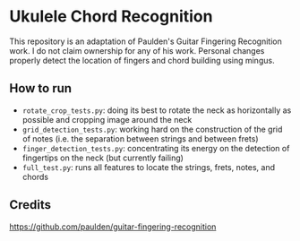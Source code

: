 # Ukulele Chord Recognition

This repository is an adaptation of Paulden's Guitar Fingering Recognition work. I do not claim ownership for any of his work. Personal changes properly detect the location of fingers and chord building using mingus. 

## How to run

- `rotate_crop_tests.py`: doing its best to rotate the neck as horizontally as possible and cropping image around the neck
- `grid_detection_tests.py`: working hard on the construction of the grid of notes (i.e. the separation between strings and between frets)
- `finger_detection_tests.py`: concentrating its energy on the detection of fingertips on the neck (but currently failing)
- `full_test.py`: runs all features to locate the strings, frets, notes, and chords

## Credits

https://github.com/paulden/guitar-fingering-recognition


